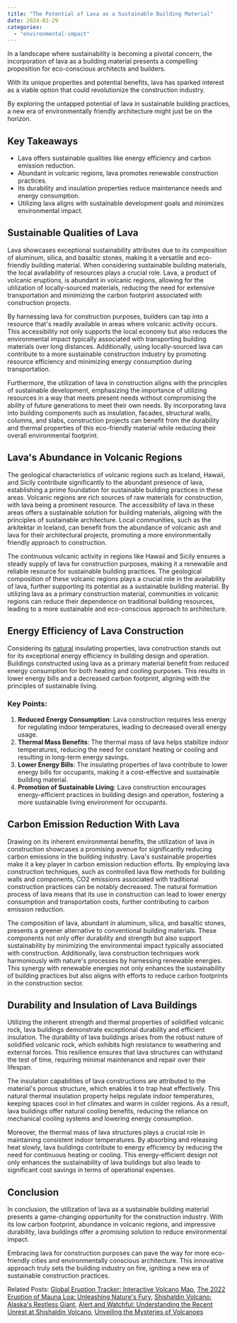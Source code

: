 ```yaml
---
title: "The Potential of Lava as a Sustainable Building Material"
date: 2024-02-29
categories: 
  - "environmental-impact"
---
```


In a landscape where sustainability is becoming a pivotal concern, the incorporation of lava as a building material presents a compelling proposition for eco-conscious architects and builders.

With its unique properties and potential benefits, lava has sparked interest as a viable option that could revolutionize the construction industry.

By exploring the untapped potential of lava in sustainable building practices, a new era of environmentally friendly architecture might just be on the horizon.

## Key Takeaways

- Lava offers sustainable qualities like energy efficiency and carbon emission reduction.
- Abundant in volcanic regions, lava promotes renewable construction practices.
- Its durability and insulation properties reduce maintenance needs and energy consumption.
- Utilizing lava aligns with sustainable development goals and minimizes environmental impact.

## Sustainable Qualities of Lava

Lava showcases exceptional sustainability attributes due to its composition of aluminum, silica, and basaltic stones, making it a versatile and eco-friendly building material. When considering sustainable building materials, the local availability of resources plays a crucial role. Lava, a product of volcanic eruptions, is abundant in volcanic regions, allowing for the utilization of locally-sourced materials, reducing the need for extensive transportation and minimizing the carbon footprint associated with construction projects.

By harnessing lava for construction purposes, builders can tap into a resource that's readily available in areas where volcanic activity occurs. This accessibility not only supports the local economy but also reduces the environmental impact typically associated with transporting building materials over long distances. Additionally, using locally-sourced lava can contribute to a more sustainable construction industry by promoting resource efficiency and minimizing energy consumption during transportation.

Furthermore, the utilization of lava in construction aligns with the principles of sustainable development, emphasizing the importance of utilizing resources in a way that meets present needs without compromising the ability of future generations to meet their own needs. By incorporating lava into building components such as insulation, facades, structural walls, columns, and slabs, construction projects can benefit from the durability and thermal properties of this eco-friendly material while reducing their overall environmental footprint.

## Lava's Abundance in Volcanic Regions

The geological characteristics of volcanic regions such as Iceland, Hawaii, and Sicily contribute significantly to the abundant presence of lava, establishing a prime foundation for sustainable building practices in these areas. Volcanic regions are rich sources of raw materials for construction, with lava being a prominent resource. The accessibility of lava in these areas offers a sustainable solution for building materials, aligning with the principles of sustainable architecture. Local communities, such as the arkitektar in Iceland, can benefit from the abundance of volcanic ash and lava for their architectural projects, promoting a more environmentally friendly approach to construction.

The continuous volcanic activity in regions like Hawaii and Sicily ensures a steady supply of lava for construction purposes, making it a renewable and reliable resource for sustainable building practices. The geological composition of these volcanic regions plays a crucial role in the availability of lava, further supporting its potential as a sustainable building material. By utilizing lava as a primary construction material, communities in volcanic regions can reduce their dependence on traditional building resources, leading to a more sustainable and eco-conscious approach to architecture.

## Energy Efficiency of Lava Construction

Considering its [natural](https://magmamatters.com/the-art-and-science-of-volcano-monitoring/ "The Art and Science of Volcano Monitoring") insulating properties, lava construction stands out for its exceptional energy efficiency in building design and operation. Buildings constructed using lava as a primary material benefit from reduced energy consumption for both heating and cooling purposes. This results in lower energy bills and a decreased carbon footprint, aligning with the principles of sustainable living.

### Key Points:

1. **Reduced Energy Consumption**: Lava construction requires less energy for regulating indoor temperatures, leading to decreased overall energy usage.
2. **Thermal Mass Benefits**: The thermal mass of lava helps stabilize indoor temperatures, reducing the need for constant heating or cooling and resulting in long-term energy savings.
3. **Lower Energy Bills**: The insulating properties of lava contribute to lower energy bills for occupants, making it a cost-effective and sustainable building material.
4. **Promotion of Sustainable Living**: Lava construction encourages energy-efficient practices in building design and operation, fostering a more sustainable living environment for occupants.

## Carbon Emission Reduction With Lava

Drawing on its inherent environmental benefits, the utilization of lava in construction showcases a promising avenue for significantly reducing carbon emissions in the building industry. Lava's sustainable properties make it a key player in carbon emission reduction efforts. By employing lava construction techniques, such as controlled lava flow methods for building walls and components, CO2 emissions associated with traditional construction practices can be notably decreased. The natural formation process of lava means that its use in construction can lead to lower energy consumption and transportation costs, further contributing to carbon emission reduction.

The composition of lava, abundant in aluminum, silica, and basaltic stones, presents a greener alternative to conventional building materials. These components not only offer durability and strength but also support sustainability by minimizing the environmental impact typically associated with construction. Additionally, lava construction techniques work harmoniously with nature's processes by harnessing renewable energies. This synergy with renewable energies not only enhances the sustainability of building practices but also aligns with efforts to reduce carbon footprints in the construction sector.

## Durability and Insulation of Lava Buildings

Utilizing the inherent strength and thermal properties of solidified volcanic rock, lava buildings demonstrate exceptional durability and efficient insulation. The durability of lava buildings arises from the robust nature of solidified volcanic rock, which exhibits high resistance to weathering and external forces. This resilience ensures that lava structures can withstand the test of time, requiring minimal maintenance and repair over their lifespan.

The insulation capabilities of lava constructions are attributed to the material's porous structure, which enables it to trap heat effectively. This natural thermal insulation property helps regulate indoor temperatures, keeping spaces cool in hot climates and warm in colder regions. As a result, lava buildings offer natural cooling benefits, reducing the reliance on mechanical cooling systems and lowering energy consumption.

Moreover, the thermal mass of lava structures plays a crucial role in maintaining consistent indoor temperatures. By absorbing and releasing heat slowly, lava buildings contribute to energy efficiency by reducing the need for continuous heating or cooling. This energy-efficient design not only enhances the sustainability of lava buildings but also leads to significant cost savings in terms of operational expenses.

## Conclusion

In conclusion, the utilization of lava as a sustainable building material presents a game-changing opportunity for the construction industry. With its low carbon footprint, abundance in volcanic regions, and impressive durability, lava buildings offer a promising solution to reduce environmental impact.

Embracing lava for construction purposes can pave the way for more eco-friendly cities and environmentally conscious architecture. This innovative approach truly sets the building industry on fire, igniting a new era of sustainable construction practices.

Related Posts: [Global Eruption Tracker: Interactive Volcano Map](https://magmamatters.com/global-eruption-tracker-interactive-volcano-map/), [The 2022 Eruption of Mauna Loa: Unleashing Nature's Fury](https://magmamatters.com/the-2022-eruption-of-mauna-loa-unleashing-natures-fury/), [Shishaldin Volcano: Alaska's Restless Giant](https://magmamatters.com/shishaldin-volcano-alaskas-restless-giant/), [Alert and Watchful: Understanding the Recent Unrest at Shishaldin Volcano](https://magmamatters.com/alert-and-watchful-understanding-the-recent-unrest-at-shishaldin-volcano/), [Unveiling the Mysteries of Volcanoes](https://magmamatters.com/unveiling-the-mysteries-of-volcanoes/)
